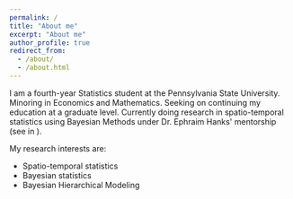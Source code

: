```yaml
---
permalink: /
title: "About me"
excerpt: "About me"
author_profile: true
redirect_from: 
  - /about/
  - /about.html
---
```


I am a fourth-year Statistics student at the Pennsylvania State University. Minoring in Economics and Mathematics. Seeking on continuing my education at a graduate level. Currently doing research in spatio-temporal statistics using Bayesian Methods under Dr. Ephraim Hanks' mentorship (see in ). 

My research interests are:
* Spatio-temporal statistics
* Bayesian statistics
* Bayesian Hierarchical Modeling

